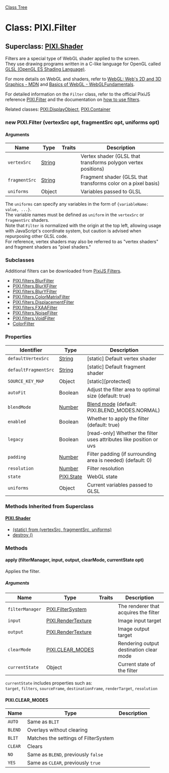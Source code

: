 [Class Tree](index.md)

# Class: PIXI.Filter

## Superclass: [PIXI.Shader](PIXI.Shader.md)

Filters are a special type of WebGL shader applied to the screen. <br />
They use drawing programs written in a C-like language for OpenGL called [GLSL (OpenGL ES Shading Language)](https://ja.wikipedia.org/wiki/GLSL).

For more details on WebGL and shaders, refer to [WebGL: Web's 2D and 3D Graphics - MDN](https://developer.mozilla.org/ja/docs/Web/API/WebGL_API) and [Basics of WebGL - WebGLFundamentals](https://webglfundamentals.org/webgl/lessons/ja/).

For detailed information on the `Filter` class, refer to the official PixiJS reference [PIXI.Filter](http://pixijs.download/v5.3.12/docs/PIXI.Filter.html) and the documentation on [how to use filters](https://github.com/pixijs/pixi.js/wiki/v5-Creating-filters).

Related classes: [PIXI.DisplayObject](PIXI.DisplayObject.md), [PIXI.Container](PIXI.Container.md)

### new PIXI.Filter (vertexSrc opt, fragmentSrc opt, uniforms opt)
#### Arguments

| Name          | Type                     | Traits        | Description                                               |
|---------------|--------------------------|---------------|-----------------------------------------------------------|
| `vertexSrc`   | [String](String.md)      | <optional>    | Vertex shader (GLSL that transforms polygon vertex positions) |
| `fragmentSrc` | [String](String.md)      | <optional>    | Fragment shader (GLSL that transforms color on a pixel basis) |
| `uniforms`    | Object                   | <optional>    | Variables passed to GLSL                                  |

The `uniforms` can specify any variables in the form of `{variableName: value, ...}`. <br />
The variable names must be defined as `uniform` in the `vertexSrc` or `fragmentSrc` shaders. <br />
Note that `Filter` is normalized with the origin at the top left, allowing usage with JavaScript's coordinate system, but caution is advised when repurposing other GLSL code. <br />
For reference, vertex shaders may also be referred to as "vertex shaders" and fragment shaders as "pixel shaders."

### Subclasses
Additional filters can be downloaded from [PixiJS Filters](https://github.com/pixijs/pixi-filters).

* [PIXI.filters.BlurFilter](http://pixijs.download/v5.3.12/docs/PIXI.filters.BlurFilter.html)
* [PIXI.filters.BlurXFilter](http://pixijs.download/v5.3.12/docs/PIXI.filters.BlurXFilter.html)
* [PIXI.filters.BlurYFilter](http://pixijs.download/v5.3.12/docs/PIXI.filters.BlurYFilter.html)
* [PIXI.filters.ColorMatrixFilter](http://pixijs.download/v5.3.12/docs/PIXI.filters.ColorMatrixFilter.html)
* [PIXI.filters.DisplacementFilter](http://pixijs.download/v5.3.12/docs/PIXI.filters.DisplacementFilter.html)
* [PIXI.filters.FXAAFilter](http://pixijs.download/v5.3.12/docs/PIXI.filters.FXAAFilter.html)
* [PIXI.filters.NoiseFilter](http://pixijs.download/v5.3.12/docs/PIXI.filters.NoiseFilter.html)
* [PIXI.filters.VoidFilter](http://pixijs.download/v5.3.12/docs/PIXI.filters.VoidFilter.html)
* [ColorFilter](ColorFilter.md)

### Properties

| Identifier                | Type                     | Description                                   |
|---------------------------|--------------------------|-----------------------------------------------|
| `defaultVertexSrc`        | [String](String.md)      | [static] Default vertex shader                |
| `defaultFragmentSrc`      | [String](String.md)      | [static] Default fragment shader              |
| `SOURCE_KEY_MAP`          | Object                   | [static][protected]                           |
| `autoFit`                 | Boolean                  | Adjust the filter area to optimal size (default: true) |
| `blendMode`               | [Number](Number.md)      | [Blend mode](Sprite.md#blend-mode) (default: PIXI.BLEND_MODES.NORMAL) |
| `enabled`                 | Boolean                  | Whether to apply the filter (default: true) |
| `legacy`                  | Boolean                  | [read-only] Whether the filter uses attributes like position or uvs |
| `padding`                 | [Number](Number.md)      | Filter padding (if surrounding area is needed) (default: 0) |
| `resolution`              | [Number](Number.md)      | Filter resolution                              |
| `state`                   | [PIXI.State](http://pixijs.download/v5.3.12/docs/PIXI.State.html) | WebGL state                                   |
| `uniforms`                | Object                   | Current variables passed to GLSL             |

### Methods Inherited from Superclass

#### [PIXI.Shader](PIXI.Shader.md)

* [(static) from (vertexSrc, fragmentSrc, uniforms)](PIXI.Shader.md#staticform-vertexsrc-opt-fragmentsrc-opt-uniforms-optpixishader)
* [destroy ()](PIXI.Shader.md#destroy-)

### Methods

#### apply (filterManager, input, output, clearMode, currentState opt)
Applies the filter.

##### Arguments

| Name            | Type                         | Traits        | Description                                       |
|-----------------|------------------------------|---------------|---------------------------------------------------|
| `filterManager` | [PIXI.FilterSystem](http://pixijs.download/v5.3.12/docs/PIXI.FilterSystem.html) |               | The renderer that acquires the filter             |
| `input`         | [PIXI.RenderTexture](http://pixijs.download/v5.3.12/docs/PIXI.RenderTexture.html) |               | Image input target                                |
| `output`        | [PIXI.RenderTexture](http://pixijs.download/v5.3.12/docs/PIXI.RenderTexture.html) |               | Image output target                               |
| `clearMode`     | [PIXI.CLEAR_MODES](#PIXI.CLEAR_MODES) |               | Rendering output destination clear mode           |
| `currentState`  | Object                       | <optional>    | Current state of the filter                       |

`currentState` includes properties such as: <br />
`target`, `filters`, `sourceFrame`, `destinationFrame`, `renderTarget`, `resolution`

#### PIXI.CLEAR_MODES

| Name          | Type   | Description                         |
|---------------|--------|-------------------------------------|
| `AUTO`        | Same as `BLIT` |                                   |
| `BLEND`       | Overlays without clearing |                                |
| `BLIT`        | Matches the settings of FilterSystem |                             |
| `CLEAR`       | Clears                                |                                   |
| `NO`          | Same as `BLEND`, previously `false` |                                   |
| `YES`         | Same as `CLEAR`, previously `true` |                                   |
